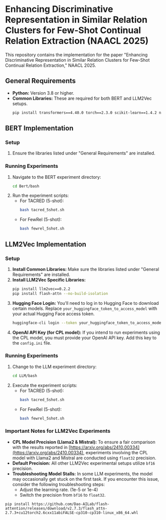 # Enhancing Discriminative Representation in Similar Relation Clusters for Few-Shot Continual Relation Extraction (NAACL 2025)

This repository contains the implementation for the paper "Enhancing Discriminative Representation in Similar Relation Clusters for Few-Shot Continual Relation Extraction," NAACL 2025.

## General Requirements

* **Python:** Version 3.8 or higher.
* **Common Libraries:** These are required for both BERT and LLM2Vec setups.
    ```bash
    pip install transformers==4.40.0 torch==2.3.0 scikit-learn==1.4.2 nltk==3.8.1 retry==0.9.2
    ```

## BERT Implementation

### Setup

1.  Ensure the libraries listed under "General Requirements" are installed.

### Running Experiments

1.  Navigate to the BERT experiment directory:
    ```bash
    cd Bert/bash
    ```
2.  Run the experiment scripts:
    * For TACRED (5-shot):
        ```bash
        bash tacred_5shot.sh
        ```
    * For FewRel (5-shot):
        ```bash
        bash fewrel_5shot.sh
        ```

## LLM2Vec Implementation

### Setup

1.  **Install Common Libraries:** Make sure the libraries listed under "General Requirements" are installed.
2.  **Install LLM2Vec Specific Libraries:**
    ```bash
    pip install llm2vec==0.2.2
    pip install flash-attn --no-build-isolation
    ```
3.  **Hugging Face Login:** You'll need to log in to Hugging Face to download certain models. Replace `your_huggingface_token_to_access_model` with your actual Hugging Face access token.
    ```bash
    huggingface-cli login --token your_huggingface_token_to_access_model
    ```
4.  **OpenAI API Key (for CPL model):** If you intend to run experiments using the CPL model, you must provide your OpenAI API key. Add this key to the `config.ini` file.

### Running Experiments

1.  Change to the LLM experiment directory:
    ```bash
    cd LLM/bash
    ```
2.  Execute the experiment scripts:
    * For TACRED (5-shot):
        ```bash
        bash tacred_5shot.sh
        ```
    * For FewRel (5-shot):
        ```bash
        bash fewrel_5shot.sh
        ```

### Important Notes for LLM2Vec Experiments

* **CPL Model Precision (Llama2 & Mistral):** To ensure a fair comparison with the results reported in [https://arxiv.org/abs/2410.00334](https://arxiv.org/abs/2410.00334), experiments involving the CPL model with Llama2 and Mistral are conducted using `float32` precision.
* **Default Precision:** All other LLM2Vec experimental setups utilize `bf16` precision.
* **Troubleshooting Model Stalls:** In some LLM experiments, the model may occasionally get stuck on the first task. If you encounter this issue, consider the following troubleshooting steps:
    * Adjust the learning rate. (1e-5 or 1e-4)
    * Switch the precision from `bf16` to `float32`.




```
pip install https://github.com/Dao-AILab/flash-attention/releases/download/v2.7.3/flash_attn-2.7.3+cu12torch2.6cxx11abiFALSE-cp310-cp310-linux_x86_64.whl
```